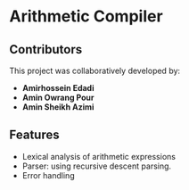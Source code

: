 # Arithmetic Compiler  

## Contributors  

This project was collaboratively developed by:  

- **Amirhossein Edadi**
- **Amin Owrang Pour**
- **Amin Sheikh Azimi**

## Features  

- Lexical analysis of arithmetic expressions  
- Parser: using recursive descent parsing.
- Error handling
